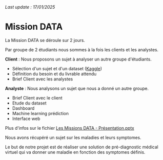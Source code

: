 *Last update : 17/01/2025*

# Mission DATA

La Mission DATA se déroule sur 2 jours.

Par groupe de 2 étudiants nous sommes à la fois les clients et les analystes.

**Client** : Nous proposons un sujet à analyser un autre groupe d'étudiants.

- Sélection d'un sujet et d'un dataset ([Kaggle](https://www.kaggle.com/))
- Définition du besoin et du livrable attendu
- Brief Client avec les analystes

**Analyste** : Nous analysons un sujet que nous a donné un autre groupe.

- Brief Client avec le client
- Etude du dataset
- Dashboard
- Machine learning prédiction
- Interface web

Plus d'infos sur le fichier [Les Missions DATA - Présentation.pptx](https://github.com/RJ1781/WILD-Mission-Data/blob/main/Les%20Missions%20DATA%20-%20Pr%C3%A9sentation.pptx)


Nous avons récupéré un sujet sur les maladies et leurs symptomes.

Le but de notre projet est de réaliser une solution de pré-diagnostic médical virtuel qui va donner une maladie en fonction des symptomes définis.